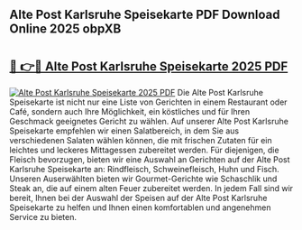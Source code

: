 ## Alte Post Karlsruhe Speisekarte PDF Download Online 2025 obpXB

# <h2><a href="http://gcdhz5.nevu.top/?p=Alte+Post+Karlsruhe+Speisekarte">🔗 👉🔴 Alte Post Karlsruhe Speisekarte 2025 PDF</a></h2>

[![Alte Post Karlsruhe Speisekarte 2025 PDF](https://i.imgur.com/dBaPXMq.png)](http://gcdhz5.nevu.top/?p=Alte+Post+Karlsruhe+Speisekarte)
Die Alte Post Karlsruhe Speisekarte ist nicht nur eine Liste von Gerichten in einem Restaurant oder Café, sondern auch Ihre Möglichkeit, ein köstliches und für Ihren Geschmack geeignetes Gericht zu wählen. Auf unserer Alte Post Karlsruhe Speisekarte empfehlen wir einen Salatbereich, in dem Sie aus verschiedenen Salaten wählen können, die mit frischen Zutaten für ein leichtes und leckeres Mittagessen zubereitet werden. Für diejenigen, die Fleisch bevorzugen, bieten wir eine Auswahl an Gerichten auf der Alte Post Karlsruhe Speisekarte an: Rindfleisch, Schweinefleisch, Huhn und Fisch. Unseren Auserwählten bieten wir Gourmet-Gerichte wie Schaschlik und Steak an, die auf einem alten Feuer zubereitet werden. In jedem Fall sind wir bereit, Ihnen bei der Auswahl der Speisen auf der Alte Post Karlsruhe Speisekarte zu helfen und Ihnen einen komfortablen und angenehmen Service zu bieten.
